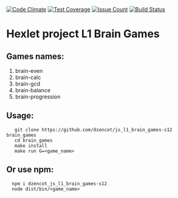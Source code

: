 [![Code
Climate](https://codeclimate.com/github/dzencot/js_l1_brain_games-s12/badges/gpa.svg)](https://codeclimate.com/github/dzencot/js_l1_brain_games-s12)
[![Test
Coverage](https://codeclimate.com/github/dzencot/js_l1_brain_games-s12/badges/coverage.svg)](https://codeclimate.com/github/dzencot/js_l1_brain_games-s12/coverage)
[![Issue
Count](https://codeclimate.com/github/dzencot/js_l1_brain_games-s12/badges/issue_count.svg)](https://codeclimate.com/github/dzencot/js_l1_brain_games-s12)
[![Build
Status](https://travis-ci.org/dzencot/js_l1_brain_games-s12.svg?branch=features)](https://travis-ci.org/dzencot/js_l1_brain_games-s12)
# Hexlet project L1 Brain Games #

## Games names: ##
1. brain-even
2. brain-calc
3. brain-gcd
4. brain-balance
5. brain-progression

## Usage: ##
```
   git clone https://github.com/dzencot/js_l1_brain_games-s12 brain_games
   cd brain_games
   make install
   make run G=<game_name>
```
## Or use npm: ##
```
  npm i dzencot_js_l1_brain_games-s12
  node dist/bin/<game_name>
```
